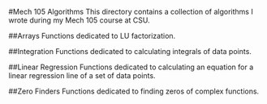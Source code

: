 #Mech 105 Algorithms
This directory contains a collection of algorithms I wrote during my Mech 105 course at CSU. 

##Arrays
Functions dedicated to LU factorization.

##Integration
Functions dedicated to calculating integrals of data points.

##Linear Regression
Functions dedicated to calculating an equation for a linear regression line of a set of data points. 

##Zero Finders
Functions dedicated to finding zeros of complex functions. 

